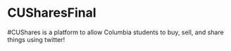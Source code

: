 # CUSharesFinal

#CUShares is a platform to allow Columbia students to buy, sell, and share things using twitter! 
